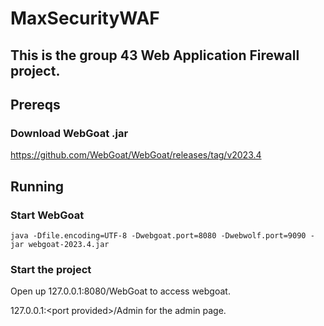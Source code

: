 # MaxSecurityWAF

## This is the group 43 Web Application Firewall project.

## Prereqs
### Download WebGoat .jar
https://github.com/WebGoat/WebGoat/releases/tag/v2023.4

## Running

### Start WebGoat
`java -Dfile.encoding=UTF-8 -Dwebgoat.port=8080 -Dwebwolf.port=9090 -jar webgoat-2023.4.jar`

### Start the project
Open up 127.0.0.1:8080/WebGoat to access webgoat.

127.0.0.1:\<port provided\>/Admin for the admin page.